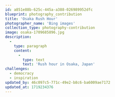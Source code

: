 ```yaml
---
id: a851e88b-625c-445a-a388-026989952dfc
blueprint: photography_contribution
title: 'Osaka Rush Hour'
photographer_name: 'Bing images'
collection_type: photography-contribution
image: osaka-1709685896.jpg
description:
  -
    type: paragraph
    content:
      -
        type: text
        text: 'Rush hour in Osaka, Japan'
challenges:
  - democracy
  - inspiration
updated_by: 46c097c5-771c-49e2-b8c6-ba6009ae7172
updated_at: 1719234376
---
```

